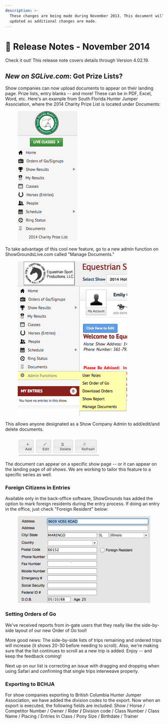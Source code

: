 ```yaml
---
description: >-
  These changes are being made during November 2013. This document will be
  updated as additional changes are made.
---
```


# 📔 Release Notes - November 2014

Check it out! This release note covers details through Version 4.02.19.

## _**New on SGLive.com**_: Got Prize Lists?

Show companies can now upload documents to appear on their landing page. Prize lists, entry blanks -- and more! These can be in PDF, Excel, Word, etc. Here's an example from South Florida Hunter Jumper Association, where the 2014 Charity Prize List is located under Documents:

<figure><img src="../../.gitbook/assets/image (146).png" alt=""><figcaption></figcaption></figure>

To take advantage of this cool new feature, go to a new admin function on ShowGroundsLive.com called "Manage Documents."

<figure><img src="../../.gitbook/assets/image (147).png" alt=""><figcaption></figcaption></figure>

This allows anyone designated as a Show Company Admin to add/edit/and delete documents.

<figure><img src="../../.gitbook/assets/image (148).png" alt=""><figcaption></figcaption></figure>

The document can appear on a specific show page -- or it can appear on the landing page of _all shows_. We are working to tailor this feature to a specific series as well.

### Foreign Citizens in Entries

Available only in the back-office software, ShowGrounds has added the option to mark foreign residents during the entry process. If doing an entry in the office, just check "Foreign Resident" below:

<figure><img src="../../.gitbook/assets/image (149).png" alt=""><figcaption></figcaption></figure>

### Setting Orders of Go

We've received reports from in-gate users that they really like the side-by-side layout of our new Order of Go tool!

More good news: The side-by-side lists of trips remaining and ordered trips will increase (it shows 20-30 before needing to scroll). Also, we're making sure that the list continues to scroll as a new trip is added. Enjoy -- and keep the feedback coming!

Next up on our list is correcting an issue with dragging and dropping when using Safari and confirming that single trips interweave properly.

### Exporting to BCHJA

For show companies exporting to British Columbia Hunter Jumper Association, we have added the division codes to the export.  Now when an export is executed, the following fields are included: Show / Horse / Competitor Number / Owner / Rider **/** Division code / Class Number / Class Name / Placing / Entries In Class / Pony Size / Birthdate / Trainer
